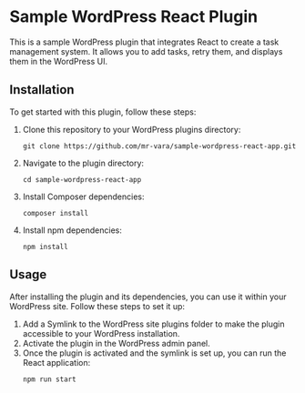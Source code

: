 # Sample WordPress React Plugin

This is a sample WordPress plugin that integrates React to create a task management system. It allows you to add tasks, retry them, and displays them in the WordPress UI.

## Installation

To get started with this plugin, follow these steps:

1. Clone this repository to your WordPress plugins directory:

   ```shell
   git clone https://github.com/mr-vara/sample-wordpress-react-app.git

2. Navigate to the plugin directory:

   ```shell
   cd sample-wordpress-react-app

3. Install Composer dependencies:

   ```shell
   composer install

4. Install npm dependencies:

   ```shell
   npm install

## Usage
After installing the plugin and its dependencies, you can use it within your WordPress site. Follow these steps to set it up:
1. Add a Symlink to the WordPress site plugins folder to make the plugin accessible to your WordPress installation.
2. Activate the plugin in the WordPress admin panel.
3. Once the plugin is activated and the symlink is set up, you can run the React application:
   ```shell
   npm run start

